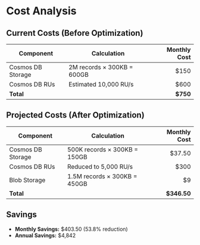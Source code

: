 # Cost Analysis

## Current Costs (Before Optimization)

| Component          | Calculation                     | Monthly Cost |
|--------------------|---------------------------------|-------------:|
| Cosmos DB Storage  | 2M records × 300KB = 600GB     | $150        |
| Cosmos DB RUs      | Estimated 10,000 RU/s          | $600        |
| **Total**          |                                 | **$750**    |

## Projected Costs (After Optimization)

| Component          | Calculation                     | Monthly Cost |
|--------------------|---------------------------------|-------------:|
| Cosmos DB Storage  | 500K records × 300KB = 150GB   | $37.50      |
| Cosmos DB RUs      | Reduced to 5,000 RU/s          | $300        |
| Blob Storage       | 1.5M records × 300KB = 450GB   | $9          |
| **Total**          |                                 | **$346.50** |

## Savings

- **Monthly Savings:** $403.50 (53.8% reduction)
- **Annual Savings:** $4,842
